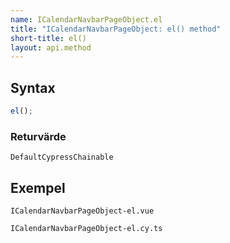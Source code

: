 ```yaml
---
name: ICalendarNavbarPageObject.el
title: "ICalendarNavbarPageObject: el() method"
short-title: el()
layout: api.method
---
```


## Syntax

```ts nocompile nolint
el();
```

### Returvärde

`DefaultCypressChainable`

## Exempel

```import static
ICalendarNavbarPageObject-el.vue
```

```import
ICalendarNavbarPageObject-el.cy.ts
```

